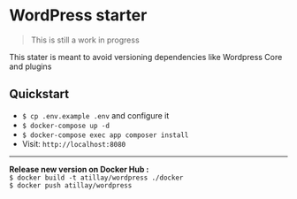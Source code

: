 # WordPress starter
> This is still a work in progress

This stater is meant to avoid versioning dependencies like Wordpress Core and plugins

## Quickstart
- `$ cp .env.example .env` and configure it
- `$ docker-compose up -d` 
- `$ docker-compose exec app composer install` 
- Visit: `http://localhost:8080` 

___
**Release new version on Docker Hub :**  
`$ docker build -t atillay/wordpress ./docker`  
`$ docker push atillay/wordpress` 